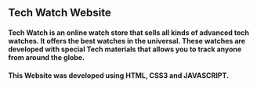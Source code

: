 ## Tech Watch Website

#### Tech Watch is an online watch store that sells all kinds of advanced tech watches. It offers the best watches in the universal. These watches are developed with special Tech materials that allows you to track anyone from around the globe.

#### This Website was developed using HTML, CSS3 and JAVASCRIPT.
